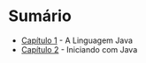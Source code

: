 # Sumário

* [Capítulo 1](cap_01.md) - A Linguagem Java
* [Capítulo 2](cap_02.md) - Iniciando com Java
